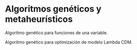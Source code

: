 # Algoritmos genéticos y metaheurísticos

Algoritmo genético para funciones de una variable.

Algoritmo genético para optimización de modelo Lambda CDM.
